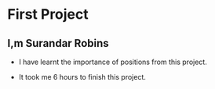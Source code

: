 # First Project

## I,m Surandar Robins

- I have learnt the importance of positions from this project.

- It took me 6 hours to finish this project.